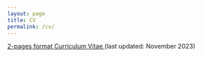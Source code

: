 ```yaml
--- 
layout: page
title: CV
permalink: /cv/
---         
```



<a id="raw-url" href="https://raw.githubusercontent.com/karimtito/karimtito.github.io/master/CV_phd_tit_karim.pdf">  2-pages format Curriculum Vitae </a> (last updated: November 2023)

